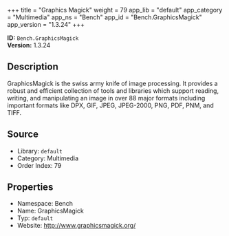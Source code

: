 ﻿+++
title = "Graphics Magick"
weight = 79
app_lib = "default"
app_category = "Multimedia"
app_ns = "Bench"
app_id = "Bench.GraphicsMagick"
app_version = "1.3.24"
+++

**ID:** `Bench.GraphicsMagick`  
**Version:** 1.3.24  
<!--more-->

## Description
GraphicsMagick is the swiss army knife of image processing. It provides a robust
and efficient collection of tools and libraries which support reading, writing,
and manipulating an image in over 88 major formats including important formats
like DPX, GIF, JPEG, JPEG-2000, PNG, PDF, PNM, and TIFF.

## Source

* Library: `default`
* Category: Multimedia
* Order Index: 79

## Properties

* Namespace: Bench
* Name: GraphicsMagick
* Typ: `default`
* Website: <http://www.graphicsmagick.org/>

